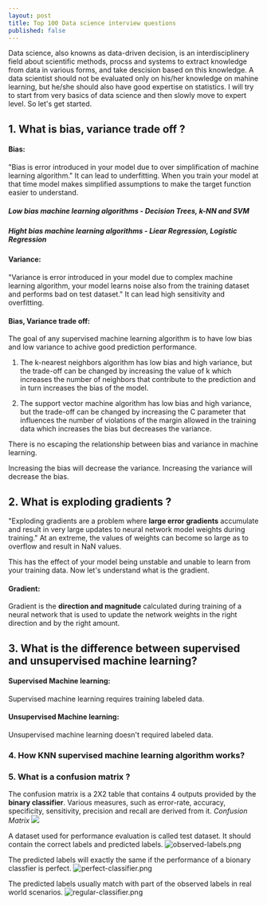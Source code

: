 ```yaml
---
layout: post
title: Top 100 Data science interview questions
published: false
---
```

Data science, also knowns as data-driven decision, is an interdisciplinery field about scientific methods, procss and systems to extract knowledge from data in various forms, and take descision based on this knowledge. A data scientist should not be evaluated only on his/her knowledge on mahine learning, but he/she should also have good expertise on statistics. 
I will try to start from very basics of data science and then slowly move to expert level. So let's get started.

## 1. What is bias, variance trade off ?
#### Bias:  
"Bias is error introduced in your model due to over simplification of machine learning algorithm." 
It can lead to underfitting. When you train your model at that time model makes simplified assumptions to make the target function easier to understand.
##### Low bias machine learning algorithms - Decision Trees, k-NN and SVM 
##### Hight bias machine learning algorithms - Liear Regression, Logistic Regression

#### Variance: 
"Variance is error introduced in your model due to complex machine learning algorithm, your model learns noise also from the training dataset and performs bad on test dataset."
It can lead high sensitivity and overfitting.

#### Bias, Variance trade off:
The goal of any supervised machine learning algorithm is to have low bias and low variance to achive good prediction performance.
1. The k-nearest neighbors algorithm has low bias and high variance, but the trade-off can be changed by increasing the value of k which increases the number of neighbors that contribute to the prediction and in turn increases the bias of the model.

2. The support vector machine algorithm has low bias and high variance, but the trade-off can be changed by increasing the C parameter that influences the number of violations of the margin allowed in the training data which increases the bias but decreases the variance.

There is no escaping the relationship between bias and variance in machine learning.

Increasing the bias will decrease the variance.
Increasing the variance will decrease the bias.


## 2. What is exploding gradients ?
"Exploding gradients are a problem where __large error gradients__ accumulate and result in very large updates to neural network model weights during training."
At an extreme, the values of weights can become so large as to overflow and result in NaN values.

This has the effect of your model being unstable and unable to learn from your training data. 
Now let's understand what is the gradient.
#### Gradient: 
Gradient is the __direction and magnitude__ calculated during training of a neural network that is used to update the network weights in the right direction and by the right amount. 


## 3.  What is the difference between supervised and unsupervised machine learning?
#### Supervised Machine learning:
Supervised machine learning requires training labeled data. 
#### Unsupervised Machine learning: 
Unsupervised machine learning doesn't required labeled data. 

### 4. How KNN supervised machine learning algorithm works?

### 5. What is a confusion matrix ?
The confusion matrix is a 2X2 table that contains 4 outputs provided by the __binary classifier__.  Various measures, such as error-rate, accuracy, specificity, sensitivity, precision and recall are derived from it. _Confusion Matrix_
![](https://i.imgur.com/NYozwa5.png)

A dataset used for performance evaluation is called test dataset. It should contain the correct labels and predicted labels.
![observed-labels.png](https://i.imgur.com/64mZwRG.png)

The predicted labels will exactly the same if the performance of a bionary classfier is perfect.
![perfect-classifier.png](https://i.imgur.com/HeVTzab.png)

The predicted labels usually match with part of the observed labels in real world scenarios. 
![regular-classifier.png](https://i.imgur.com/hqNvN2N.png)







